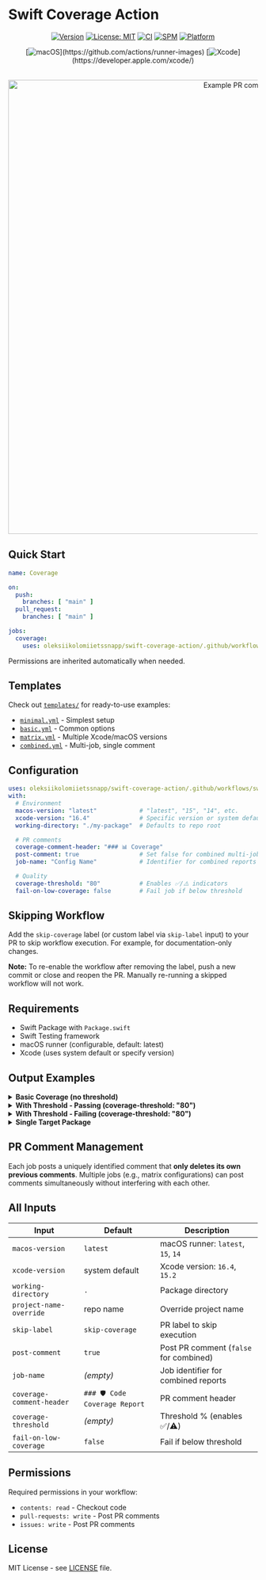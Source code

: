 # Swift Coverage Action

<div align="center">

[![Version](https://img.shields.io/github/v/tag/oleksiikolomiietssnapp/swift-coverage-action)](https://github.com/oleksiikolomiietssnapp/swift-coverage-action/tags)
[![License: MIT](https://img.shields.io/badge/License-MIT-yellow.svg)](https://opensource.org/licenses/MIT)
[![CI](https://img.shields.io/github/actions/workflow/status/oleksiikolomiietssnapp/swift-coverage-action/test-samples.yml?branch=main&label=tests&logo=github)](https://github.com/oleksiikolomiietssnapp/swift-coverage-action/actions)
[![SPM](https://img.shields.io/badge/SPM-Compatible-brightgreen.svg?logo=swift)](https://swift.org/package-manager/)
[![Platform](https://img.shields.io/badge/Platform-macOS-lightgrey.svg?logo=apple)](https://github.com/oleksiikolomiietssnapp/swift-coverage-action)

[![macOS](https://img.shields.io/badge/macOS-Configurable_(default:_latest)-blue.svg?logo=apple)](https://github.com/actions/runner-images)
[![Xcode](https://img.shields.io/badge/Xcode-Configurable_(default:_system)-blue.svg?logo=xcode)](https://developer.apple.com/xcode/)

<br/>

<img width="917" alt="Example PR comment" src="https://github.com/user-attachments/assets/ec96651d-c42c-4633-9c8c-1931b46cb949" />

</div>

## Quick Start

```yaml
name: Coverage

on:
  push:
    branches: [ "main" ]
  pull_request:
    branches: [ "main" ]

jobs:
  coverage:
    uses: oleksiikolomiietssnapp/swift-coverage-action/.github/workflows/swift-coverage.yml@0.1.3
```

Permissions are inherited automatically when needed.

## Templates

Check out [`templates/`](templates/) for ready-to-use examples:
- [`minimal.yml`](templates/minimal.yml) - Simplest setup
- [`basic.yml`](templates/basic.yml) - Common options
- [`matrix.yml`](templates/matrix.yml) - Multiple Xcode/macOS versions
- [`combined.yml`](templates/combined.yml) - Multi-job, single comment

## Configuration

```yaml
uses: oleksiikolomiietssnapp/swift-coverage-action/.github/workflows/swift-coverage.yml@main
with:
  # Environment
  macos-version: "latest"            # "latest", "15", "14", etc.
  xcode-version: "16.4"              # Specific version or system default
  working-directory: "./my-package"  # Defaults to repo root

  # PR comments
  coverage-comment-header: "### 📊 Coverage"
  post-comment: true                 # Set false for combined multi-job comments
  job-name: "Config Name"            # Identifier for combined reports

  # Quality
  coverage-threshold: "80"           # Enables ✅/⚠️ indicators
  fail-on-low-coverage: false        # Fail job if below threshold
```

## Skipping Workflow

Add the `skip-coverage` label (or custom label via `skip-label` input) to your PR to skip workflow execution. For example, for documentation-only changes.

**Note:** To re-enable the workflow after removing the label, push a new commit or close and reopen the PR. Manually re-running a skipped workflow will not work.

## Requirements

- Swift Package with `Package.swift`
- Swift Testing framework
- macOS runner (configurable, default: latest)
- Xcode (uses system default or specify version)

## Output Examples

<details>
<summary><b>Basic Coverage (no threshold)</b></summary>

|   №  | Target | Lines | Coverage |
|:----:|--------|------:|---------:|
| 1 | CoreLibrary | 58 | **85.66%** |
| 2 | NetworkLibrary | 35 | **70.00%** |
| 3 | UtilsLibrary | 77 | **49.35%** |
| | <p align="right">**Total**</p> | 170 | **68.34%** |

</details>

<details>
<summary><b>With Threshold - Passing (coverage-threshold: "80")</b></summary>

When threshold is met, header shows ✅:

|   №  | Target | Lines | ✅ |
|:----:|--------|------:|:---------:|
| 1 | CoreLibrary | 58 | **92.00%** |
| 2 | NetworkLibrary | 35 | **85.00%** |
| 3 | UtilsLibrary | 77 | **81.00%** |
| | <p align="right">**Total**</p> | 170 | **86.00%** |

<details>
<summary><b>Details</b></summary>

### Threshold - 80%
  - ⚠️ below
  - ✅ meets

</details>

</details>

<details>
<summary><b>With Threshold - Failing (coverage-threshold: "80")</b></summary>

When threshold is not met, header shows ⚠️:

|   №  | Target | Lines | ⚠️ |
|:----:|--------|------:|:---------:|
| 1 | CoreLibrary | 58 | **85.66%** |
| 2 | NetworkLibrary | 35 | **70.00%** |
| 3 | UtilsLibrary | 77 | **49.35%** |
| | <p align="right">**Total**</p> | 170 | **68.34%** |

<details>
<summary><b>Details</b></summary>

### Threshold - 80%
  - ⚠️ below
  - ✅ meets

</details>

</details>

<details>
<summary><b>Single Target Package</b></summary>

For packages with one target, no Total row is shown:

|   №  | Target | Lines | Coverage |
|:----:|--------|------:|---------:|
| 1 | MyLibrary | 45 | **73.33%** |

</details>

## PR Comment Management

Each job posts a uniquely identified comment that **only deletes its own previous comments**. Multiple jobs (e.g., matrix configurations) can post comments simultaneously without interfering with each other.

## All Inputs

| Input | Default | Description |
|-------|---------|-------------|
| `macos-version` | `latest` | macOS runner: `latest`, `15`, `14` |
| `xcode-version` | system default | Xcode version: `16.4`, `15.2` |
| `working-directory` | `.` | Package directory |
| `project-name-override` | repo name | Override project name |
| `skip-label` | `skip-coverage` | PR label to skip execution |
| `post-comment` | `true` | Post PR comment (`false` for combined) |
| `job-name` | _(empty)_ | Job identifier for combined reports |
| `coverage-comment-header` | `### 🛡️ Code Coverage Report` | PR comment header |
| `coverage-threshold` | _(empty)_ | Threshold % (enables ✅/⚠️) |
| `fail-on-low-coverage` | `false` | Fail if below threshold |

## Permissions

Required permissions in your workflow:
- `contents: read` - Checkout code
- `pull-requests: write` - Post PR comments
- `issues: write` - Post PR comments

## License

MIT License - see [LICENSE](LICENSE) file.
